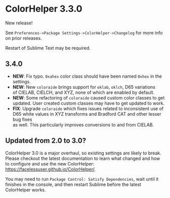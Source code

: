 # ColorHelper 3.3.0

New release!

See `Preferences->Package Settings->ColorHelper->Changelog` for more info on
prior releases.

Restart of Sublime Text may be required.

## 3.4.0

- **NEW**: Fix typo. `0xahex` color class should have been named `0xhex` in the  
  settings.
- **NEW**: New `coloraide` brings support for `oklab`, `oklch`, D65 variations  
  of CIELAB, CIELCH, and XYZ, none of which are enabled by default.
- **NEW**: Some refactoring of `coloraide` caused custom color classes to get  
  updated. User created custom classes may have to get updated to work.
- **FIX**: Upgrade `coloraide` which fixes issues related to inconsistent use of  
  D65 white values in XYZ transforms and Bradford CAT and other lesser bug fixes  
  as well. This particularly improves conversions to and from CIELAB.

## Updated from 2.0 to 3.0?

ColorHelper 3.0 is a major overhaul, so existing settings are likely to break.
Please checkout the latest documentation to learn what changed and how to
configure and use the new ColorHelper: https://facelessuser.github.io/ColorHelper/.

You may need to run `Package Control: Satisfy Dependencies`, wait until it finishes
in the console, and then restart Sublime before the latest ColorHelper works.

